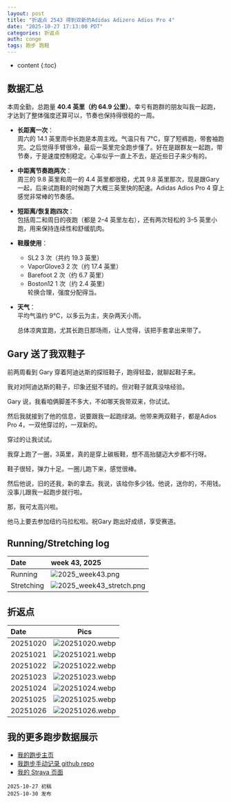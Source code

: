 ```yaml
---
layout: post
title: "折返点 2543 得到双新的Adidas Adizero Adios Pro 4"
date: "2025-10-27 17:13:00 PDT"
categories: 折返点
auth: conge
tags: 跑步 跑鞋
---
```

* content
{:toc}

## 数据汇总
本周全勤，总跑量 **40.4 英里（约 64.9 公里）**。幸亏有跑群的朋友叫我一起跑，才达到了整体强度还算可以，节奏也保持得很稳的一周。




* **长距离一次**：  
  周六的 14.1 英里雨中长跑是本周主戏。气温只有 7°C，穿了短裤跑，带套袖跑完。之后觉得手臂很冷，最后一英里完全跑步懂了。好在是跟群友一起跑，带节奏，于是速度控制稳定。心率似乎一直上不去，是近些日子来少有的。  

* **中距离节奏跑两次**：  
  周三的 9.8 英里和周一的 4.4 英里都很稳，尤其 9.8 英里那次，现是跟Gary一起，后来试跑鞋的时候跑了大概三英里快的配速。Adidas Adios Pro 4 穿上感觉非常棒的节奏感。  

* **短距离/恢复跑四次**：  
  包括周二和周日的夜跑（都是 2–4 英里左右），还有两次轻松的 3–5 英里小跑，用来保持连续性和舒缓肌肉。  

* **鞋履使用**：  
  - SL2 3 次（共约 19.3 英里）  
  - VaporGlove3 2 次（约 17.4 英里）  
  - Barefoot 2 次（约 6.7 英里）  
  - Boston12 1 次（约 2.4 英里）  
  轮换合理，强度分配得当。  

* **天气**：  
  平均气温约 9°C，以多云为主，夹杂两天小雨。
  
  总体凉爽宜跑，尤其长跑日那场雨，让人觉得，该把手套拿出来带了。  

## Gary 送了我双鞋子

前两周看到 Gary 穿着阿迪达斯的探班鞋子，跑得轻盈，就聊起鞋子来。

我对对阿迪达斯的鞋子，印象还挺不错的。但对鞋子就真没啥经验。

Gary 说，我看咱俩脚差不多大，不如哪天我带双来，你试试。

然后我就接到了他的信息，说要跟我一起跑绿湖。他带来两双鞋子，都是Adios Pro 4，一双他穿过的，一双新的。

穿过的让我试试。

我穿上跑了一圈，3英里，真的是穿上碳板鞋，想不高抬腿迈大步都不行呀。

鞋子很轻，弹力十足。一圈儿跑下来，感觉很棒。

然后他说，旧的还我，新的拿去。我说，该给你多少钱。他说，送你的，不用钱。没事儿跟我一起跑步就行啦。

那，我可太高兴啦。

他马上要去参加纽约马拉松啦。祝Gary 跑出好成绩，享受赛道。



## Running/Stretching log

| Date       |                             week 43, 2025                              |
| :--------- | :--------------------------------------------------------------------- |
| Running    | ![2025_week43.png](https://s2.loli.net/2025/10/28/aPNEWFmyIciHDdz.png) |
| Stretching | ![2025_week43_stretch.png](https://s2.loli.net/2025/10/28/k8DiPOYGhCzXgNA.png) |


## 折返点

| Date     |                                Pics                                   |
| :------- | :-------------------------------------------------------------------: |
| 20251020 | ![20251020.webp](https://s2.loli.net/2025/10/28/S5KZVjkqn6DpGtx.webp) |
| 20251021 | ![20251021.webp](https://s2.loli.net/2025/10/28/bZI6CQAwzB2ucrY.webp) |
| 20251022 | ![20251022.webp](https://s2.loli.net/2025/10/28/GxX8Vum4P5fsyj1.webp) |
| 20251023 | ![20251023.webp](https://s2.loli.net/2025/10/28/o4Rc9qsWxCnzE5a.webp) |
| 20251024 | ![20251024.webp](https://s2.loli.net/2025/10/28/z3e8DAX4nhPvyRK.webp) |
| 20251025 | ![20251025.webp](https://s2.loli.net/2025/10/28/Cv6UGaircmdfO14.webp) |
| 20251026 | ![20251026.webp](https://s2.loli.net/2025/10/28/IDsjBGKPgt5pxcQ.webp) |

## 我的更多跑步数据展示

*   [我的跑步主页](https://conge.livingwithfcs.org/running_page/)
*   [我跑步手动记录 github repo](https://github.com/conge/RunningStreak)
*   [我的 Strava 页面](https://www.strava.com/athletes/57680242)

```
2025-10-27 初稿
2025-10-30 发布
```